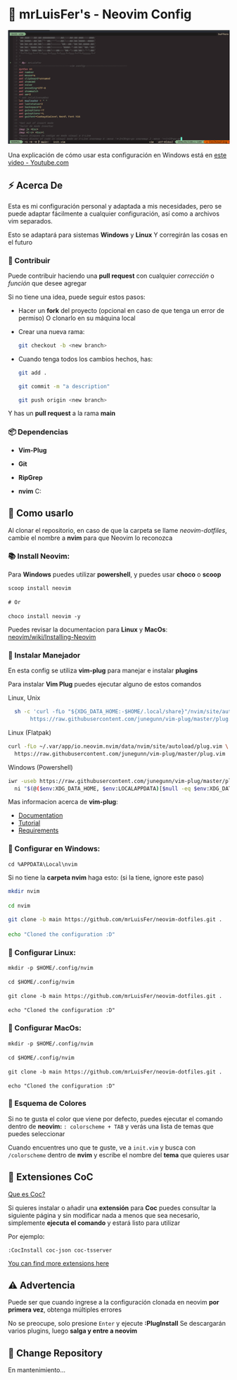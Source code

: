 # 📗 mrLuisFer's - Neovim Config
![](./doc/screenshot-init-vim.PNG)

Una explicación de cómo usar esta configuración en Windows está en [este video - Youtube.com](https://www.youtube.com/channel/UCw1Ipy5_P1OL0zUJMfYC7-A)

## ⚡ Acerca De

Esta es mi configuración personal y adaptada a mis necesidades, pero se puede adaptar fácilmente a cualquier configuración, así como a archivos vim separados.

Esto se adaptará para sistemas **Windows** y **Linux**
Y corregirán las cosas en el futuro

### 🌱 Contribuir

Puede contribuir haciendo una **pull request** con cualquier _corrección_ o _función_ que desee agregar

Si no tiene una idea, puede seguir estos pasos:

- Hacer un **fork** del proyecto (opcional en caso de que tenga un error de permiso)
  O clonarlo en su máquina local

- Crear una nueva rama:

  ```bash
  git checkout -b <new branch>
  ```

- Cuando tenga todos los cambios hechos, has:

  ```bash
  git add .
  ```

  ```bash
  git commit -m "a description"
  ```

  ```bash
  git push origin <new branch>
  ```

Y has un **pull request** a la rama **main**

### 📦 Dependencias

- **Vim-Plug**

- **Git**

- **RipGrep**

- **nvim** C:

## 🦄 Como usarlo
Al clonar el repositorio, en caso de que la carpeta se llame *neovim-dotfiles*, cambie el nombre a **nvim** para que Neovim lo reconozca

### 📚 Install Neovim:
  Para **Windows** puedes utilizar **powershell**, y puedes usar **choco** o **scoop**
  ```
  scoop install neovim
  
  # Or

  choco install neovim -y
  ```
  
  Puedes revisar la documentacion para **Linux** y **MacOs**: [neovim/wiki/Installing-Neovim](https://github.com/neovim/neovim/wiki/Installing-Neovim)
  
### 🌙 Instalar Manejador
  En esta config se utiliza **vim-plug** para manejar e instalar **plugins**

  Para instalar **Vim Plug** puedes ejecutar alguno de estos comandos

  Linux, Unix
  ```bash
    sh -c 'curl -fLo "${XDG_DATA_HOME:-$HOME/.local/share}"/nvim/site/autoload/plug.vim --create-dirs \
         https://raw.githubusercontent.com/junegunn/vim-plug/master/plug.vim'
  ```
  
  Linux (Flatpak)
  ```bash
  curl -fLo ~/.var/app/io.neovim.nvim/data/nvim/site/autoload/plug.vim \
    https://raw.githubusercontent.com/junegunn/vim-plug/master/plug.vim
  ```
  
  Windows (Powershell)
  ```bash
  iwr -useb https://raw.githubusercontent.com/junegunn/vim-plug/master/plug.vim |`
    ni "$(@($env:XDG_DATA_HOME, $env:LOCALAPPDATA)[$null -eq $env:XDG_DATA_HOME])/nvim-data/site/autoload/plug.vim" -Force
  ```
  
  Mas informacion acerca de **vim-plug**:
  - [Documentation](https://github.com/junegunn/vim-plug)
  - [Tutorial](https://github.com/junegunn/vim-plug/wiki/tutorial)
  - [Requirements](https://github.com/junegunn/vim-plug/wiki/requirements)
  
### 📘 Configurar en Windows:
  ```
  cd %APPDATA\Local\nvim
  ```
  
  Si no tiene la **carpeta nvim** haga esto: (si la tiene, ignore este paso)
  ```bash
  mkdir nvim
  
  cd nvim
  ```
  
  ```bash
  git clone -b main https://github.com/mrLuisFer/neovim-dotfiles.git .
  
  echo "Cloned the configuration :D"
  ```


### 🐧 Configurar Linux:
  ```
  mkdir -p $HOME/.config/nvim
  
  cd $HOME/.config/nvim
  
  git clone -b main https://github.com/mrLuisFer/neovim-dotfiles.git .
  
  echo "Cloned the configuration :D"
  ```

### 🍎 Configurar MacOs:
  ```
  mkdir -p $HOME/.config/nvim
  
  cd $HOME/.config/nvim
  
  git clone -b main https://github.com/mrLuisFer/neovim-dotfiles.git .
  
  echo "Cloned the configuration :D"
  ```

### 🌈 Esquema de Colores
Si no te gusta el color que viene por defecto, puedes ejecutar el comando dentro de **neovim:** `: colorscheme + TAB` y verás una lista de temas que puedes seleccionar

Cuando encuentres uno que te guste, ve a `init.vim` y busca con `/colorscheme` dentro de **nvim** y escribe el nombre del **tema** que quieres usar

## 🐊 Extensiones CoC
[Que es Coc?](https://github.com/neoclide/coc.nvim)

Si quieres instalar o añadir una **extensión** para **Coc** puedes consultar la siguiente página y sin modificar nada a menos que sea necesario, simplemente **ejecuta el comando** y estará listo para utilizar

Por ejemplo:

```
:CocInstall coc-json coc-tsserver
```

[You can find more extensions here](https://github.com/neoclide/coc.nvim/wiki/Using-coc-extensions)

## ⚠ Advertencia

Puede ser que cuando ingrese a la configuración clonada en neovim **por primera vez**, obtenga múltiples errores

No se preocupe, solo presione `Enter` y ejecute **:PlugInstall**
Se descargarán varios plugins, luego **salga y entre a neovim**

## 🐙 Change Repository

En mantenimiento...
